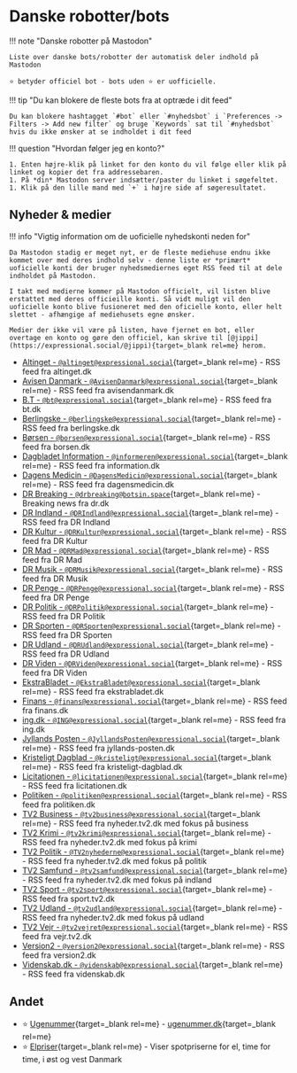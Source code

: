 # Danske robotter/bots

!!! note "Danske robotter på Mastodon"

    Liste over danske bots/robotter der automatisk deler indhold på Mastodon

    ⭐️ betyder officiel bot - bots uden ⭐️ er uofficielle.

!!! tip "Du kan blokere de fleste bots fra at optræde i dit feed"

    Du kan blokere hashtagget `#bot` eller `#nyhedsbot` i `Preferences -> Filters -> Add new filter` og bruge `Keywords` sat til `#nyhedsbot` hvis du ikke ønsker at se indholdet i dit feed

!!! question "Hvordan følger jeg en konto?"

    1. Enten højre-klik på linket for den konto du vil følge eller klik på linket og kopier det fra addressebaren.
    1. På *din* Mastodon server indsætter/paster du linket i søgefeltet.
    1. Klik på den lille mand med `+` i højre side af søgeresultatet.

## Nyheder & medier

!!! info "Vigtig information om de uoficielle nyhedskonti neden for"

    Da Mastodon stadig er meget nyt, er de fleste mediehuse endnu ikke kommet over med deres indhold selv - denne liste er *primært* uoficielle konti der bruger nyhedsmediernes eget RSS feed til at dele indholdet på Mastodon.

    I takt med medierne kommer på Mastodon officielt, vil listen blive erstattet med deres officieille konti. Så vidt muligt vil den uoficielle konto blive fusioneret med den oficielle konto, eller helt slettet - afhængige af mediehusets egne ønsker.

    Medier der ikke vil være på listen, have fjernet en bot, eller overtage en konto og gøre den officiel, kan skrive til [@jippi](https://expressional.social/@jippi){target=_blank rel=me} herom.

- [Altinget - `@altinget@expressional.social`](https://expressional.social/@altinget){target=_blank rel=me} - RSS feed fra altinget.dk
- [Avisen Danmark - `@AvisenDanmark@expressional.social`](https://expressional.social/@AvisenDanmark){target=_blank rel=me} - RSS feed fra avisendanmark.dk
- [B.T - `@bt@expressional.social`](https://expressional.social/@bt){target=_blank rel=me} - RSS feed fra bt.dk
- [Berlingske - `@berlingske@expressional.social`](https://expressional.social/@berlingske){target=_blank rel=me} - RSS feed fra berlingske.dk
- [Børsen - `@borsen@expressional.social`](https://expressional.social/@borsen){target=_blank rel=me} - RSS feed fra borsen.dk
- [Dagbladet Information - `@informeren@expressional.social`](https://expressional.social/@informeren){target=_blank rel=me} - RSS feed fra information.dk
- [Dagens Medicin - `@DagensMedicin@expressional.social`](https://expressional.social/@DagensMedicin){target=_blank rel=me} - RSS feed fra dagensmedicin.dk
- [DR Breaking - `@drbreaking@botsin.space`](https://botsin.space/@drbreaking){target=_blank rel=me} - Breaking news fra dr.dk
- [DR Indland - `@DRIndland@expressional.social`](https://expressional.social/@DRIndland){target=_blank rel=me} - RSS feed fra DR Indland
- [DR Kultur - `@DRKultur@expressional.social`](https://expressional.social/@DRKultur){target=_blank rel=me} - RSS feed fra DR Kultur
- [DR Mad - `@DRMad@expressional.social`](https://expressional.social/@DRMad){target=_blank rel=me} - RSS feed fra DR Mad
- [DR Musik - `@DRMusik@expressional.social`](https://expressional.social/@DRMusik){target=_blank rel=me} - RSS feed fra DR Musik
- [DR Penge - `@DRPenge@expressional.social`](https://expressional.social/@DRPenge){target=_blank rel=me} - RSS feed fra DR Penge
- [DR Politik - `@DRPolitik@expressional.social`](https://expressional.social/@DRPolitik){target=_blank rel=me} - RSS feed fra DR Politik
- [DR Sporten - `@DRSporten@expressional.social`](https://expressional.social/@DRSporten){target=_blank rel=me} - RSS feed fra DR Sporten
- [DR Udland - `@DRUdland@expressional.social`](https://expressional.social/@DRUdland){target=_blank rel=me} - RSS feed fra DR Udland
- [DR Viden - `@DRViden@expressional.social`](https://expressional.social/@DRViden){target=_blank rel=me} - RSS feed fra DR Viden
- [EkstraBladet - `@EkstraBladet@expressional.social`](https://expressional.social/@EkstraBladet){target=_blank rel=me} - RSS feed fra ekstrabladet.dk
- [Finans - `@finans@expressional.social`](https://expressional.social/@finans){target=_blank rel=me} - RSS feed fra finans.dk
- [ing.dk - `@ING@expressional.social`](https://expressional.social/@ing){target=_blank rel=me} - RSS feed fra ing.dk
- [Jyllands Posten - `@JyllandsPosten@expressional.social`](https://expressional.social/@JyllandsPosten){target=_blank rel=me} - RSS feed fra jyllands-posten.dk
- [Kristeligt Dagblad - `@kristeligt@expressional.social`](https://expressional.social/@kristeligt){target=_blank rel=me} - RSS feed fra kristeligt-dagblad.dk
- [Licitationen - `@licitationen@expressional.social`](https://expressional.social/@licitationen){target=_blank rel=me} - RSS feed fra licitationen.dk
- [Politiken - `@politiken@expressional.social`](https://expressional.social/@politiken){target=_blank rel=me} - RSS feed fra politiken.dk
- [TV2 Business - `@tv2business@expressional.social`](https://expressional.social/@tv2business){target=_blank rel=me} - RSS feed fra nyheder.tv2.dk med fokus på business
- [TV2 Krimi - `@tv2krimi@expressional.social`](https://expressional.social/@tv2krimi){target=_blank rel=me} - RSS feed fra nyheder.tv2.dk med fokus på krimi
- [TV2 Politik - `@TV2nyhederne@expressional.social`](https://expressional.social/@TV2nyhederne){target=_blank rel=me} - RSS feed fra nyheder.tv2.dk med fokus på politik
- [TV2 Samfund - `@tv2samfund@expressional.social`](https://expressional.social/@tv2samfund){target=_blank rel=me} - RSS feed fra nyheder.tv2.dk med fokus på indland
- [TV2 Sport - `@tv2sport@expressional.social`](https://expressional.social/@tv2sport){target=_blank rel=me} - RSS feed fra sport.tv2.dk
- [TV2 Udland - `@tv2udland@expressional.social`](https://expressional.social/@tv2udland){target=_blank rel=me} - RSS feed fra nyheder.tv2.dk med fokus på udland
- [TV2 Vejr - `@tv2vejret@expressional.social`](https://expressional.social/@tv2vejret){target=_blank rel=me} - RSS feed fra vejr.tv2.dk
- [Version2 - `@version2@expressional.social`](https://expressional.social/@version2){target=_blank rel=me} - RSS feed fra version2.dk
- [Videnskab.dk - `@videnskab@expressional.social`](https://expressional.social/@videnskab){target=_blank rel=me} - RSS feed fra videnskab.dk

## Andet

- ⭐️ [Ugenummer](https://expressional.social/@ugenr){target=_blank rel=me} - [ugenummer.dk](https://ugenr.dk/){target=_blank rel=me}
- ⭐️ [Elpriser](https://mstdn.dk/@elpriser){target=_blank rel=me} - Viser spotpriserne for el, time for time, i øst og vest Danmark
